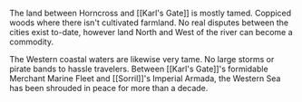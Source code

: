 The land between Horncross and [[Karl's Gate]] is mostly tamed. Coppiced woods where there isn't cultivated farmland. No real disputes between the cities exist to-date, however land North and West of the river can become a commodity.

The Western coastal waters are likewise very tame. No large storms or pirate bands to hassle travelers. Between [[Karl's Gate]]'s formidable Merchant Marine Fleet and [[Sorril]]'s Imperial Armada, the Western Sea has been shrouded in peace for more than a decade.